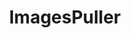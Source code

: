 ---
title: "ImagesPuller"
summery: ImagesPuller is a tool for downloading images from the internet. It scrapes web data from various sources to gather image URLs and allows you to download them to your local machine.
tags:
  - data-analytics
  - ml
  - images
  - python
source: https://github.com/happer64bit/imagespuller
publishedDate: 2024-03-29T14:37:03Z
---
